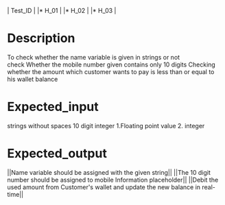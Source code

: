 | Test_ID   |
|* H_01     |
|* H_02     |
|* H_03     |
# Description	
To check whether the name variable is given in strings or not	
check Whether the mobile number given contains only 10 digits
Checking whether the amount which customer wants to pay is less than or equal to his wallet balance

# Expected_input
strings without spaces
10 digit integer
1.Floating point value 2. integer

# Expected_output
  ||Name variable should be assigned with the given string||
  ||The 10 digit number should be assigned to mobile Information placeholder||
  ||Debit the used amount from Customer's wallet and update the new balance in real-time||
